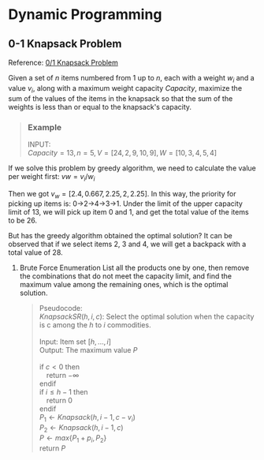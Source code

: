 # Dynamic Programming

## 0-1 Knapsack Problem
Reference: [0/1 Knapsack Problem](https://www.geeksforgeeks.org/0-1-knapsack-problem-dp-10/)

Given a set of $n$ items numbered from $1$ up to $n$, each with a weight $w_i$ and a value $v_i$, along with a maximum weight capacity $Capacity$, maximize the sum of the values of the items in the knapsack so that the sum of the weights is less than or equal to the knapsack's capacity.

> ### Example<br>
> INPUT:<br> 
> $Capacity = 13, n = 5, V = [24,2,9,10,9], W = [10,3,4,5,4]$

If we solve this problem by greedy algorithm, we need to calculate the value per weight first: $vw = v_i / w_i$

Then we got $v_w = [2.4,0.667,2.25,2,2.25]$.
In this way, the priority for picking up items is: 0->2->4->3->1. Under the limit of the upper capacity limit of 13, we will pick up item 0 and 1, and get the total value of the items to be 26.

But has the greedy algorithm obtained the optimal solution? It can be observed that if we select items 2, 3 and 4, we will get a backpack with a total value of 28.

1. Brute Force Enumeration
List all the products one by one, then remove the combinations that do not meet the capacity limit, and find the maximum value among the remaining ones, which is the optimal solution.

    > Pseudocode:<br>
    $KnapsackSR(h,i,c)$: Select the optimal solution when the capacity is c among the $h$ to $i$ commodities.<br> <br>
    Input: Item set $[{h, ..., i}]$<br>
    Output: The maximum value $P$<br><br>
    if $c < 0$ then<br>
    &emsp;return $-\infty$<br>
    endif<br>
    if $i \le h - 1$ then<br>
    &emsp;return 0<br>
    endif<br>
    $P_1 \gets Knapsack(h, i-1, c-v_i)$<br>
    $P_2 \gets Knapsack(h, i-1, c)$<br>
    $P \gets max\{P_1 + p_i, P_2\}$<br>
    return $P$
